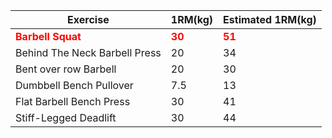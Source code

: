 
| Exercise                                             | 1RM(kg)                                   | Estimated 1RM(kg)                                                            |
| ---------------------------------------------------- | ----------------------------------------- | ---------------------------------------------------------------------------- |
| <span style="color:#ff0000">**Barbell Squat**</span> | <span style="color:#ff0000">**30**</span> | <span style="color:#ff0000"><span style="color:#ff0000">**</span>51**</span> |
| Behind The Neck Barbell Press                        | 20                                        | 34                                                                           |
| Bent over row Barbell                                | 20                                        | 30                                                                           |
| Dumbbell Bench Pullover                              | 7.5                                       | 13                                                                           |
| Flat Barbell Bench Press                             | 30                                        | 41                                                                           |
| Stiff-Legged Deadlift                                | 30                                        | 44                                                                           |

